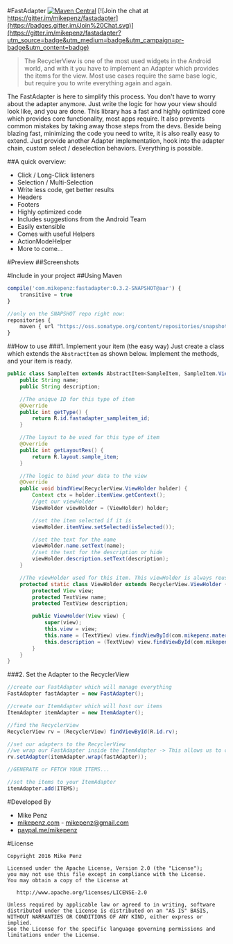 #FastAdapter  [![Maven Central](https://maven-badges.herokuapp.com/maven-central/com.mikepenz/fastadapter/badge.svg?style=flat)](https://maven-badges.herokuapp.com/maven-central/com.mikepenz/fastadapter) [![Join the chat at https://gitter.im/mikepenz/fastadapter](https://badges.gitter.im/Join%20Chat.svg)](https://gitter.im/mikepenz/fastadapter?utm_source=badge&utm_medium=badge&utm_campaign=pr-badge&utm_content=badge)

> The RecyclerView is one of the most used widgets in the Android world, and with it you have to implement an Adapter which provides the items for the view. Most use cases require the same base logic, but require you to write everything again and again.

The FastAdapter is here to simplify this process. You don't have to worry about the adapter anymore. Just write the logic for how your view should look like, and you are done.
This library has a fast and highly optimized core which provides core functionality, most apps require. It also prevents common mistakes by taking away those steps from the devs. 
Beside being blazing fast, minimizing the code you need to write, it is also really easy to extend. Just provide another Adapter implementation, hook into the adapter chain, custom select / deselection behaviors. Everything is possible.

##A quick overview:
- Click / Long-Click listeners
- Selection / Multi-Selection
- Write less code, get better results
- Headers
- Footers
- Highly optimized code
- Includes suggestions from the Android Team
- Easily extensible
- Comes with useful Helpers
 - ActionModeHelper
 - More to come...

#Preview
##Screenshots

#Include in your project
##Using Maven
```javascript
compile('com.mikepenz:fastadapter:0.3.2-SNAPSHOT@aar') {
	transitive = true
}

//only on the SNAPSHOT repo right now:
repositories {
    maven { url "https://oss.sonatype.org/content/repositories/snapshots/" }
}
```

##How to use
###1. Implement your item (the easy way)
Just create a class which extends the `AbstractItem` as shown below. Implement the methods, and your item is ready.
```java
public class SampleItem extends AbstractItem<SampleItem, SampleItem.ViewHolder> {
    public String name;
    public String description;

    //The unique ID for this type of item
    @Override
    public int getType() {
        return R.id.fastadapter_sampleitem_id;
    }

    //The layout to be used for this type of item
    @Override
    public int getLayoutRes() {
        return R.layout.sample_item;
    }

    //The logic to bind your data to the view
    @Override
    public void bindView(RecyclerView.ViewHolder holder) {
        Context ctx = holder.itemView.getContext();
        //get our viewHolder
        ViewHolder viewHolder = (ViewHolder) holder;

        //set the item selected if it is
        viewHolder.itemView.setSelected(isSelected());

        //set the text for the name
        viewHolder.name.setText(name);
        //set the text for the description or hide
        viewHolder.description.setText(description);
    }

    //The viewHolder used for this item. This viewHolder is always reused by the RecyclerView so scrolling is blazing fast
    protected static class ViewHolder extends RecyclerView.ViewHolder {
        protected View view;
        protected TextView name;
        protected TextView description;

        public ViewHolder(View view) {
            super(view);
            this.view = view;
            this.name = (TextView) view.findViewById(com.mikepenz.materialdrawer.R.id.material_drawer_name);
            this.description = (TextView) view.findViewById(com.mikepenz.materialdrawer.R.id.material_drawer_description);
        }
    }
}

```

###2. Set the Adapter to the RecyclerView
```java
//create our FastAdapter which will manage everything
FastAdapter fastAdapter = new FastAdapter();

//create our ItemAdapter which will host our items
ItemAdapter itemAdapter = new ItemAdapter();

//find the RecyclerView
RecyclerView rv = (RecyclerView) findViewById(R.id.rv);

//set our adapters to the RecyclerView
//we wrap our FastAdapter inside the ItemAdapter -> This allows us to chain adapters for more complex useCases
rv.setAdapter(itemAdapter.wrap(fastAdapter));

//GENERATE or FETCH YOUR ITEMS...

//set the items to your ItemAdapter
itemAdapter.add(ITEMS);
```


#Developed By

* Mike Penz 
 * [mikepenz.com](http://mikepenz.com) - <mikepenz@gmail.com>
 * [paypal.me/mikepenz](http://paypal.me/mikepenz)

#License

    Copyright 2016 Mike Penz

    Licensed under the Apache License, Version 2.0 (the "License");
    you may not use this file except in compliance with the License.
    You may obtain a copy of the License at

       http://www.apache.org/licenses/LICENSE-2.0

    Unless required by applicable law or agreed to in writing, software
    distributed under the License is distributed on an "AS IS" BASIS,
    WITHOUT WARRANTIES OR CONDITIONS OF ANY KIND, either express or implied.
    See the License for the specific language governing permissions and
    limitations under the License.
